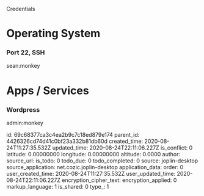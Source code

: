 Credentials

# Operating System
### Port 22, SSH
sean:monkey

# Apps / Services
### Wordpress
admin:monkey

id: 69c68377ca3c4ea2b9c7c18ed879e174
parent_id: 4426326cd74d41c0bf23a332b81db60d
created_time: 2020-08-24T11:27:35.532Z
updated_time: 2020-08-24T22:11:06.227Z
is_conflict: 0
latitude: 0.00000000
longitude: 0.00000000
altitude: 0.0000
author: 
source_url: 
is_todo: 0
todo_due: 0
todo_completed: 0
source: joplin-desktop
source_application: net.cozic.joplin-desktop
application_data: 
order: 0
user_created_time: 2020-08-24T11:27:35.532Z
user_updated_time: 2020-08-24T22:11:06.227Z
encryption_cipher_text: 
encryption_applied: 0
markup_language: 1
is_shared: 0
type_: 1